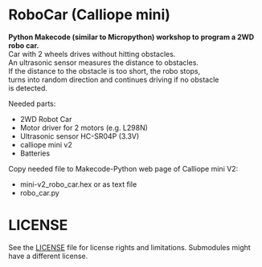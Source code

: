 # RoboCar (Calliope mini)

**Python Makecode (similar to Micropython) workshop to program a 2WD robo car.**  
Car with 2 wheels drives without hitting obstacles.  
An ultrasonic sensor measures the distance to obstacles.  
If the distance to the obstacle is too short, the robo stops,  
turns into random direction and continues driving if no obstacle  
is detected.

Needed parts:
- 2WD Robot Car
- Motor driver for 2 motors (e.g. L298N)
- Ultrasonic sensor HC-SR04P (3.3V)
- calliope mini v2
- Batteries

Copy needed file to Makecode-Python web page of Calliope mini V2:
- mini-v2_robo_car.hex
or as text file
- robo_car.py

# LICENSE
See the [LICENSE](LICENSE) file for license rights and limitations.
Submodules might have a different license.
